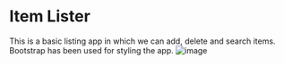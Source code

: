 # Item Lister
This is a basic listing app in which we can add, delete and search items. Bootstrap has been used for styling the app.
![image](https://user-images.githubusercontent.com/52818671/90272188-a98a2200-de7a-11ea-8762-993967f59919.png)
